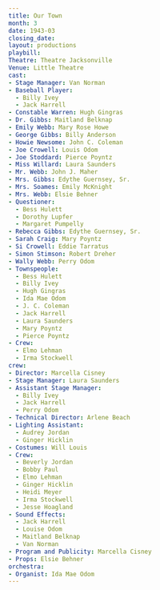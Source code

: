 ```yaml
---
title: Our Town
month: 3
date: 1943-03
closing_date:
layout: productions
playbill:
Theatre: Theatre Jacksonville
Venue: Little Theatre
cast:
- Stage Manager: Van Norman
- Baseball Player:
  - Billy Ivey
  - Jack Harrell
- Constable Warren: Hugh Gingras
- Dr. Gibbs: Maitland Belknap
- Emily Webb: Mary Rose Howe
- George Gibbs: Billy Anderson
- Howie Newsome: John C. Coleman
- Joe Crowell: Louis Odom
- Joe Stoddard: Pierce Poyntz
- Miss Willard: Laura Saunders
- Mr. Webb: John J. Maher
- Mrs. Gibbs: Edythe Guernsey, Sr.
- Mrs. Soames: Emily McKnight
- Mrs. Webb: Elsie Behner
- Questioner:
  - Bess Hulett
  - Dorothy Lupfer
  - Margaret Pumpelly
- Rebecca Gibbs: Edythe Guernsey, Sr.
- Sarah Craig: Mary Poyntz
- Si Crowell: Eddie Tarratus
- Simon Stimson: Robert Dreher
- Wally Webb: Perry Odom
- Townspeople:
  - Bess Hulett
  - Billy Ivey
  - Hugh Gingras
  - Ida Mae Odom
  - J. C. Coleman
  - Jack Harrell
  - Laura Saunders
  - Mary Poyntz
  - Pierce Poyntz
- Crew:
  - Elmo Lehman
  - Irma Stockwell
crew:
- Director: Marcella Cisney
- Stage Manager: Laura Saunders
- Assistant Stage Manager:
  - Billy Ivey
  - Jack Harrell
  - Perry Odom
- Technical Director: Arlene Beach
- Lighting Assistant:
  - Audrey Jordan
  - Ginger Hicklin
- Costumes: Will Louis
- Crew:
  - Beverly Jordan
  - Bobby Paul
  - Elmo Lehman
  - Ginger Hicklin
  - Heidi Meyer
  - Irma Stockwell
  - Jesse Hoagland
- Sound Effects:
  - Jack Harrell
  - Louise Odom
  - Maitland Belknap
  - Van Norman
- Program and Publicity: Marcella Cisney
- Props: Elsie Behner
orchestra:
- Organist: Ida Mae Odom
---
```

